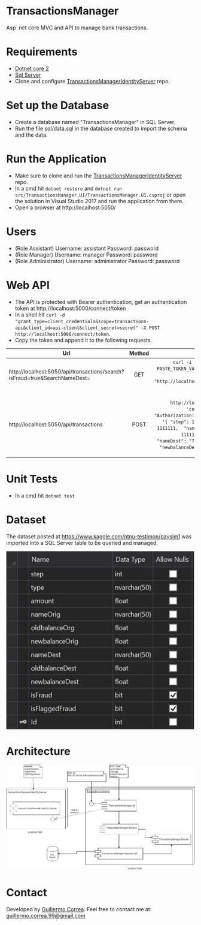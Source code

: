 # TransactionsManager

Asp .net core MVC and API to manage bank transactions.

Requirements
============
* [Dotnet core 2](https://www.microsoft.com/net/download/windows)
* [Sql Server](https://www.microsoft.com/en-us/sql-server/)
* Clone and configure [TransactionsManagerIdentityServer](https://github.com/guillermocorrea/TransactionsManagerIdentityServer) repo.

Set up the Database
===================
* Create a database named "TransactionsManager" in SQL Server.
* Run the file sql/data.sql in the database created to import the schema and the data.

Run the Application
===================
* Make sure to clone and run the [TransactionsManagerIdentityServer](https://github.com/guillermocorrea/TransactionsManagerIdentityServer) repo.
* In a cmd hit `dotnet restore` and `dotnet run src/TransactionsManager.UI/TransactionsManager.UI.csproj` or open the solution in Visual Studio 2017 and run the application from there.
* Open a browser at http://localhost:5050/

Users
=====
* (Role Assistant) Username: assistant Password: password
* (Role Manager) Username: manager Password: password 
* (Role Administrator) Username: administrator Password: password 

Web API
=======
* The API is protected with Bearer authentication, get an authentication token at http://localhost:5000/connect/token
* In a shell hit `curl -d "grant_type=client_credentials&scope=transactions-api&client_id=api-client&client_secret=secret" -X POST http://localhost:5000/connect/token`.
* Copy the token and append it to the following requests. 

| Url      |   Method      |  Sample curl |
|----------|:-------------:|-------------:|
| http://localhost:5050/api/transactions/search?isFraud=true&SearchNameDest= |  GET | `curl -i -X Get -H "Authorization: Bearer PASTE_TOKEN_VALUE_HERE" -H "Cache-Control: no-cache" "http://localhost:5050/api/transactions/search?isFraud=true&SearchNameDest="` |
| http://localhost:5050/api/transactions |    POST   |   `curl -X POST http://localhost:5050/api/transactions -H 'content-type: application/json' -H "Authorization: Bearer COPY_TOKEN_VALUE_HERE"-d '{ "step": 1, "type": "PAYMENT",	"amount": 1111111,	"nameOrig": "TEST",	"oldbalanceOrg": 1111111,	"newbalanceOrig": 1111111,	"nameDest": "TEST",	"oldbalanceDest": 1111111,	"newbalanceDest": 1111111,	"isFraud": false,	"isFlaggedFraud": false}'` |    

Unit Tests
==========
* In a cmd hit `dotnet test`

Dataset
=======
The dataset posted at https://www.kaggle.com/ntnu-testimon/paysim1 was imported into a SQL Server table to be queried and managed.

![Transactions Table](https://raw.githubusercontent.com/guillermocorrea/TransactionsManager/master/Transactions%20Table.png)

Architecture
============

![Architecture](https://raw.githubusercontent.com/guillermocorrea/TransactionsManager/master/components-diagram.jpg)

Contact
=======

Developed by [Guillermo Correa](https://www.linkedin.com/in/luis-guillermo-correa-guti%C3%A9rrez-01620a94/). Feel free to contact me at: guillermo.correa.99@gmail.com

